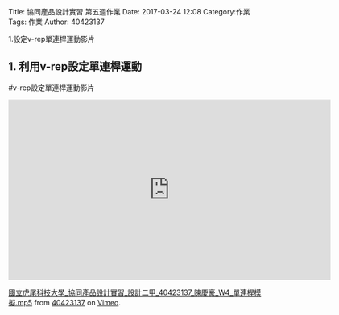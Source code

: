Title: 協同產品設計實習 第五週作業
Date: 2017-03-24 12:08
Category:作業
Tags: 作業
Author: 40423137

1.設定v-rep單連桿運動影片

<!-- PELICAN_END_SUMMARY -->
## 1. 利用v-rep設定單連桿運動


#v-rep設定單連桿運動影片

<iframe src="https://player.vimeo.com/video/213730183" width="640" height="360" frameborder="0" webkitallowfullscreen mozallowfullscreen allowfullscreen></iframe>
<p><a href="https://vimeo.com/213730183">國立虎尾科技大學_協同產品設計實習_設計二甲_40423137_陳慶豪_W4_單連桿模擬.mp5</a> from <a href="https://vimeo.com/user45109608">40423137</a> on <a href="https://vimeo.com">Vimeo</a>.</p>